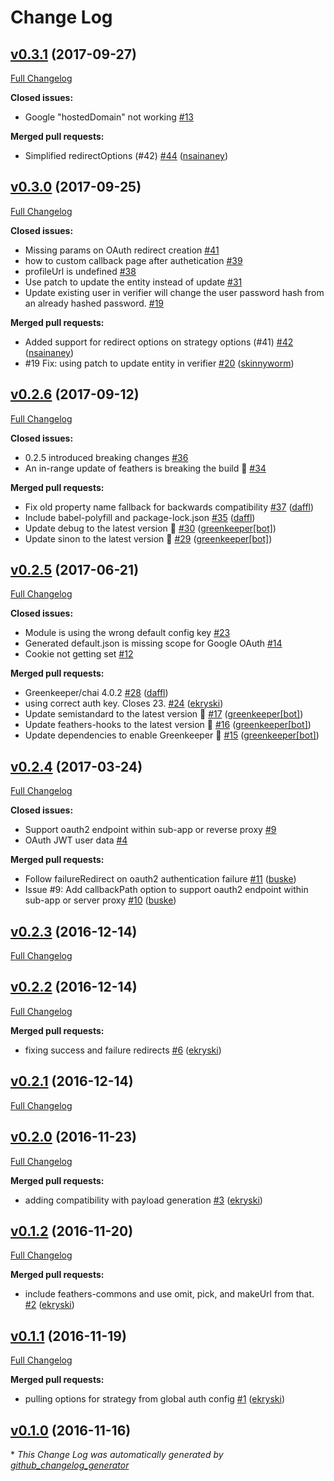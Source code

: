 # Change Log

## [v0.3.1](https://github.com/feathersjs/feathers-authentication-oauth2/tree/v0.3.1) (2017-09-27)
[Full Changelog](https://github.com/feathersjs/feathers-authentication-oauth2/compare/v0.3.0...v0.3.1)

**Closed issues:**

- Google "hostedDomain" not working [\#13](https://github.com/feathersjs/feathers-authentication-oauth2/issues/13)

**Merged pull requests:**

- Simplified redirectOptions \(\#42\) [\#44](https://github.com/feathersjs/feathers-authentication-oauth2/pull/44) ([nsainaney](https://github.com/nsainaney))

## [v0.3.0](https://github.com/feathersjs/feathers-authentication-oauth2/tree/v0.3.0) (2017-09-25)
[Full Changelog](https://github.com/feathersjs/feathers-authentication-oauth2/compare/v0.2.6...v0.3.0)

**Closed issues:**

- Missing params on OAuth redirect creation [\#41](https://github.com/feathersjs/feathers-authentication-oauth2/issues/41)
- how to custom callback page after authetication [\#39](https://github.com/feathersjs/feathers-authentication-oauth2/issues/39)
- profileUrl is undefined [\#38](https://github.com/feathersjs/feathers-authentication-oauth2/issues/38)
- Use patch to update the entity instead of update [\#31](https://github.com/feathersjs/feathers-authentication-oauth2/issues/31)
- Update existing user in verifier will change the user password hash from an already hashed password. [\#19](https://github.com/feathersjs/feathers-authentication-oauth2/issues/19)

**Merged pull requests:**

- Added support for redirect options on strategy options \(\#41\) [\#42](https://github.com/feathersjs/feathers-authentication-oauth2/pull/42) ([nsainaney](https://github.com/nsainaney))
- \#19 Fix: using patch to update entity in verifier [\#20](https://github.com/feathersjs/feathers-authentication-oauth2/pull/20) ([skinnyworm](https://github.com/skinnyworm))

## [v0.2.6](https://github.com/feathersjs/feathers-authentication-oauth2/tree/v0.2.6) (2017-09-12)
[Full Changelog](https://github.com/feathersjs/feathers-authentication-oauth2/compare/v0.2.5...v0.2.6)

**Closed issues:**

- 0.2.5 introduced breaking changes [\#36](https://github.com/feathersjs/feathers-authentication-oauth2/issues/36)
- An in-range update of feathers is breaking the build 🚨 [\#34](https://github.com/feathersjs/feathers-authentication-oauth2/issues/34)

**Merged pull requests:**

- Fix old property name fallback for backwards compatibility [\#37](https://github.com/feathersjs/feathers-authentication-oauth2/pull/37) ([daffl](https://github.com/daffl))
- Include babel-polyfill and package-lock.json [\#35](https://github.com/feathersjs/feathers-authentication-oauth2/pull/35) ([daffl](https://github.com/daffl))
- Update debug to the latest version 🚀 [\#30](https://github.com/feathersjs/feathers-authentication-oauth2/pull/30) ([greenkeeper[bot]](https://github.com/apps/greenkeeper))
- Update sinon to the latest version 🚀 [\#29](https://github.com/feathersjs/feathers-authentication-oauth2/pull/29) ([greenkeeper[bot]](https://github.com/apps/greenkeeper))

## [v0.2.5](https://github.com/feathersjs/feathers-authentication-oauth2/tree/v0.2.5) (2017-06-21)
[Full Changelog](https://github.com/feathersjs/feathers-authentication-oauth2/compare/v0.2.4...v0.2.5)

**Closed issues:**

- Module is using the wrong default config key [\#23](https://github.com/feathersjs/feathers-authentication-oauth2/issues/23)
- Generated default.json is missing scope for Google OAuth [\#14](https://github.com/feathersjs/feathers-authentication-oauth2/issues/14)
- Cookie not getting set [\#12](https://github.com/feathersjs/feathers-authentication-oauth2/issues/12)

**Merged pull requests:**

- Greenkeeper/chai 4.0.2 [\#28](https://github.com/feathersjs/feathers-authentication-oauth2/pull/28) ([daffl](https://github.com/daffl))
- using correct auth key. Closes 23. [\#24](https://github.com/feathersjs/feathers-authentication-oauth2/pull/24) ([ekryski](https://github.com/ekryski))
- Update semistandard to the latest version 🚀 [\#17](https://github.com/feathersjs/feathers-authentication-oauth2/pull/17) ([greenkeeper[bot]](https://github.com/apps/greenkeeper))
- Update feathers-hooks to the latest version 🚀 [\#16](https://github.com/feathersjs/feathers-authentication-oauth2/pull/16) ([greenkeeper[bot]](https://github.com/apps/greenkeeper))
- Update dependencies to enable Greenkeeper 🌴 [\#15](https://github.com/feathersjs/feathers-authentication-oauth2/pull/15) ([greenkeeper[bot]](https://github.com/apps/greenkeeper))

## [v0.2.4](https://github.com/feathersjs/feathers-authentication-oauth2/tree/v0.2.4) (2017-03-24)
[Full Changelog](https://github.com/feathersjs/feathers-authentication-oauth2/compare/v0.2.3...v0.2.4)

**Closed issues:**

- Support oauth2 endpoint within sub-app or reverse proxy [\#9](https://github.com/feathersjs/feathers-authentication-oauth2/issues/9)
- OAuth JWT user data [\#4](https://github.com/feathersjs/feathers-authentication-oauth2/issues/4)

**Merged pull requests:**

- Follow failureRedirect on oauth2 authentication failure [\#11](https://github.com/feathersjs/feathers-authentication-oauth2/pull/11) ([buske](https://github.com/buske))
- Issue \#9: Add callbackPath option to support oauth2 endpoint within sub-app or server proxy [\#10](https://github.com/feathersjs/feathers-authentication-oauth2/pull/10) ([buske](https://github.com/buske))

## [v0.2.3](https://github.com/feathersjs/feathers-authentication-oauth2/tree/v0.2.3) (2016-12-14)
[Full Changelog](https://github.com/feathersjs/feathers-authentication-oauth2/compare/v0.2.2...v0.2.3)

## [v0.2.2](https://github.com/feathersjs/feathers-authentication-oauth2/tree/v0.2.2) (2016-12-14)
[Full Changelog](https://github.com/feathersjs/feathers-authentication-oauth2/compare/v0.2.1...v0.2.2)

**Merged pull requests:**

- fixing success and failure redirects [\#6](https://github.com/feathersjs/feathers-authentication-oauth2/pull/6) ([ekryski](https://github.com/ekryski))

## [v0.2.1](https://github.com/feathersjs/feathers-authentication-oauth2/tree/v0.2.1) (2016-12-14)
[Full Changelog](https://github.com/feathersjs/feathers-authentication-oauth2/compare/v0.2.0...v0.2.1)

## [v0.2.0](https://github.com/feathersjs/feathers-authentication-oauth2/tree/v0.2.0) (2016-11-23)
[Full Changelog](https://github.com/feathersjs/feathers-authentication-oauth2/compare/v0.1.2...v0.2.0)

**Merged pull requests:**

- adding compatibility with payload generation [\#3](https://github.com/feathersjs/feathers-authentication-oauth2/pull/3) ([ekryski](https://github.com/ekryski))

## [v0.1.2](https://github.com/feathersjs/feathers-authentication-oauth2/tree/v0.1.2) (2016-11-20)
[Full Changelog](https://github.com/feathersjs/feathers-authentication-oauth2/compare/v0.1.1...v0.1.2)

**Merged pull requests:**

- include feathers-commons and use omit, pick, and makeUrl from that. [\#2](https://github.com/feathersjs/feathers-authentication-oauth2/pull/2) ([ekryski](https://github.com/ekryski))

## [v0.1.1](https://github.com/feathersjs/feathers-authentication-oauth2/tree/v0.1.1) (2016-11-19)
[Full Changelog](https://github.com/feathersjs/feathers-authentication-oauth2/compare/v0.1.0...v0.1.1)

**Merged pull requests:**

- pulling options for strategy from global auth config [\#1](https://github.com/feathersjs/feathers-authentication-oauth2/pull/1) ([ekryski](https://github.com/ekryski))

## [v0.1.0](https://github.com/feathersjs/feathers-authentication-oauth2/tree/v0.1.0) (2016-11-16)


\* *This Change Log was automatically generated by [github_changelog_generator](https://github.com/skywinder/Github-Changelog-Generator)*